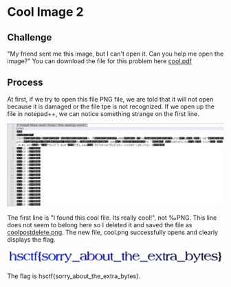 # Cool Image 2

## Challenge

"My friend sent me this image, but I can't open it. Can you help me open the image?"
You can download the file for this problem here [cool.pdf](cool.pdf)

## Process

At first, if we try to open this file PNG file, we are told that it will not open because it is damaged or the file tpe is not recognized. If we open up the file in notepad++, we can notice something strange on the first line. 

![Opening the file in notepad++](Capture.JPG)

The first line is "I found this cool file. Its really cool!", not ‰PNG. This line does not seem to belong here so I deleted it and saved the file as [coolpostdelete.png](coolpostdelete.png). The new file, cool.png successfully opens and clearly displays the flag.

![Opening the file in notepad++](coolpostdelete.png)

The flag is hsctf{sorry_about_the_extra_bytes}.